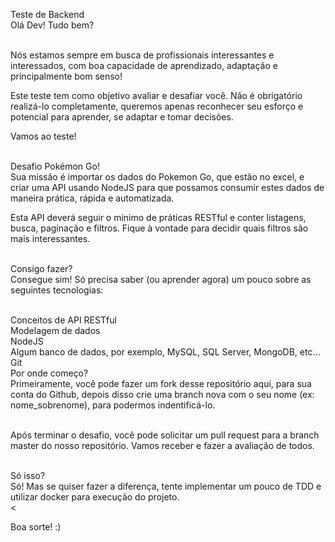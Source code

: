 Teste de Backend </br>
Olá Dev! Tudo bem?</br></br>

Nós estamos sempre em busca de profissionais interessantes e interessados, com boa capacidade de aprendizado, adaptação e principalmente bom senso!</br>

Este teste tem como objetivo avaliar e desafiar você. Não é obrigatório realizá-lo completamente, queremos apenas reconhecer seu esforço e potencial para aprender, se adaptar e tomar decisões.</br>

Vamos ao teste!</br></br>

Desafio Pokémon Go!</br>
Sua missão é importar os dados do Pokemon Go, que estão no excel, e criar uma API usando NodeJS para que possamos consumir estes dados de maneira prática, rápida e automatizada.</br>

Esta API deverá seguir o mínimo de práticas RESTful e conter listagens, busca, paginação e filtros. Fique à vontade para decidir quais filtros são mais interessantes.</br></br>

Consigo fazer?</br>
Consegue sim! Só precisa saber (ou aprender agora) um pouco sobre as seguintes tecnologias:</br></br>

Conceitos de API RESTful</br>
Modelagem de dados</br>
NodeJS</br>
Algum banco de dados, por exemplo, MySQL, SQL Server, MongoDB, etc...</br>
Git</br>
Por onde começo?</br>
Primeiramente, você pode fazer um fork desse repositório aqui, para sua conta do Github, depois disso crie uma branch nova com o seu nome (ex: nome_sobrenome), para podermos indentificá-lo.</br></br>

Após terminar o desafio, você pode solicitar um pull request para a branch master do nosso repositório. Vamos receber e fazer a avaliação de todos.</br></br>

Só isso?</br>
Só! Mas se quiser fazer a diferença, tente implementar um pouco de TDD e utilizar docker para execução do projeto.</br><

Boa sorte! :)

